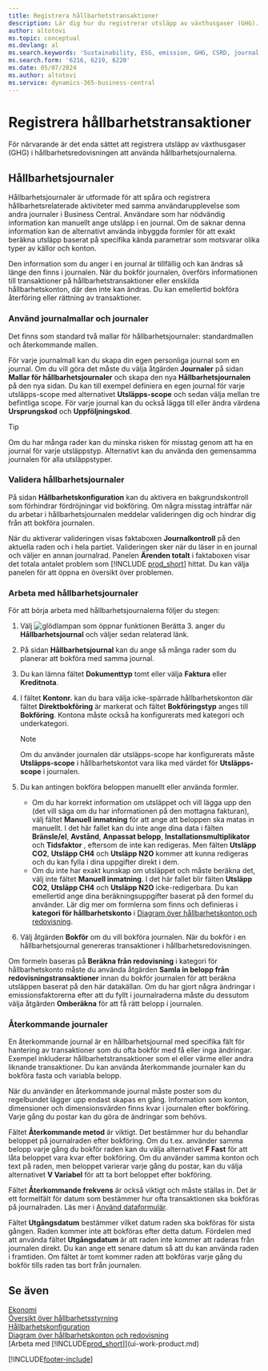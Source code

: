 ```yaml
---
title: Registrera hållbarhetstransaktioner
description: Lär dig hur du registrerar utsläpp av växthusgaser (GHG).
author: altotovi
ms.topic: conceptual
ms.devlang: al
ms.search.keywords: 'Sustainability, ESG, emission, GHG, CSRD, journal'
ms.search.form: '6216, 6219, 6220'
ms.date: 05/07/2024
ms.author: altotovi
ms.service: dynamics-365-business-central
---
```


# Registrera hållbarhetstransaktioner

För närvarande är det enda sättet att registrera utsläpp av växthusgaser (GHG) i hållbarhetsredovisningen att använda hållbarhetsjournalerna.

## Hållbarhetsjournaler

Hållbarhetsjournaler är utformade för att spåra och registrera hållbarhetsrelaterade aktiviteter med samma användarupplevelse som andra journaler i Business Central. Användare som har nödvändig information kan manuellt ange utsläpp i en journal. Om de saknar denna information kan de alternativt använda inbyggda formler för att exakt beräkna utsläpp baserat på specifika kända parametrar som motsvarar olika typer av källor och konton.

Den information som du anger i en journal är tillfällig och kan ändras så länge den finns i journalen. När du bokför journalen, överförs informationen till transaktioner på hållbarhetstransaktioner eller enskilda hållbarhetskonton, där den inte kan ändras. Du kan emellertid bokföra återföring eller rättning av transaktioner.

### Använd journalmallar och journaler

Det finns som standard två mallar för hållbarhetsjournaler: standardmallen och återkommande mallen.

För varje journalmall kan du skapa din egen personliga journal som en journal. Om du vill göra det måste du välja åtgärden **Journaler** på sidan **Mallar för hållbarhetsjournaler** och skapa den nya **Hållbarhetsjournalen** på den nya sidan. Du kan till exempel definiera en egen journal för varje utsläpps-scope med alternativet **Utsläpps-scope** och sedan välja mellan tre befintliga scope. För varje journal kan du också lägga till eller ändra värdena **Ursprungskod** och **Uppföljningskod**.

> [!TIP]
> Om du har många rader kan du minska risken för misstag genom att ha en journal för varje utsläppstyp. Alternativt kan du använda den gemensamma journalen för alla utsläppstyper.

### Validera hållbarhetsjournaler

På sidan **Hållbarhetskonfiguration** kan du aktivera en bakgrundskontroll som förhindrar fördröjningar vid bokföring. Om några misstag inträffar när du arbetar i hållbarhetsjournalen meddelar valideringen dig och hindrar dig från att bokföra journalen.

När du aktiverar valideringen visas faktaboxen **Journalkontroll** på den aktuella raden och i hela partiet. Valideringen sker när du läser in en journal och väljer en annan journalrad. Panelen **Ärenden totalt** i faktaboxen visar det totala antalet problem som [!INCLUDE [prod_short](includes/prod_short.md)] hittat. Du kan välja panelen för att öppna en översikt över problemen.

### Arbeta med hållbarhetsjournaler

För att börja arbeta med hållbarhetsjournalerna följer du stegen:

1. Välj ![glödlampan som öppnar funktionen Berätta 3.](media/ui-search/search_small.png "Berätta för mig vad du vill göra") anger du **Hållbarhetsjournal** och väljer sedan relaterad länk.
2. På sidan **Hållbarhetsjournal** kan du ange så många rader som du planerar att bokföra med samma journal.
3. Du kan lämna fältet **Dokumenttyp** tomt eller välja **Faktura** eller **Kreditnota**.
4. I fältet **Kontonr.** kan du bara välja icke-spärrade hållbarhetskonton där fältet **Direktbokföring** är markerat och fältet **Bokföringstyp** anges till **Bokföring**. Kontona måste också ha konfigurerats med kategori och underkategori.

    > [!NOTE]
    > Om du använder journalen där utsläpps-scope har konfigurerats måste **Utsläpps-scope** i hållbarhetskontot vara lika med värdet för **Utsläpps-scope** i journalen.

5. Du kan antingen bokföra beloppen manuellt eller använda formler.

    - Om du har korrekt information om utsläppet och vill lägga upp den (det vill säga om du har informationen på den mottagna fakturan), välj fältet **Manuell inmatning** för att ange att beloppen ska matas in manuellt. I det här fallet kan du inte ange dina data i fälten **Bränsle/el**, **Avstånd**, **Anpassat belopp**, **Installationsmultiplikator** och **Tidsfaktor** , eftersom de inte kan redigeras. Men fälten **Utsläpp CO2**, **Utsläpp CH4** och **Utsläpp N2O** kommer att kunna redigeras och du kan fylla i dina uppgifter direkt i dem.
    - Om du inte har exakt kunskap om utsläppet och måste beräkna det, välj inte fältet **Manuell inmatning**. I det här fallet blir fälten **Utsläpp CO2**, **Utsläpp CH4** och **Utsläpp N2O** icke-redigerbara. Du kan emellertid ange dina beräkningsuppgifter baserat på den formel du använder. Lär dig mer om formlerna som finns och definieras i **kategori för hållbarhetskonto** i [Diagram över hållbarhetskonton och redovisning](finance-sustainability-accounts-ledger.md#account-categories).

6. Välj åtgärden **Bokför** om du vill bokföra journalen. När du bokför i en hållbarhetsjournal genereras transaktioner i hållbarhetsredovisningen.

Om formeln baseras på **Beräkna från redovisning** i kategori för hållbarhetskonto måste du använda åtgärden **Samla in belopp från redovisningstransaktioner** innan du bokför journalen för att beräkna utsläppen baserat på den här datakällan. Om du har gjort några ändringar i emissionsfaktorerna efter att du fyllt i journalraderna måste du dessutom välja åtgärden **Omberäkna** för att få rätt belopp i journalen.

### Återkommande journaler

En återkommande journal är en hållbarhetsjournal med specifika fält för hantering av transaktioner som du ofta bokför med få eller inga ändringar. Exempel inkluderar hållbarhetstransaktioner som el eller värme eller andra liknande transaktioner. Du kan använda återkommande journaler kan du bokföra fasta och variabla belopp.

När du använder en återkommande journal måste poster som du regelbundet lägger upp endast skapas en gång. Information som konton, dimensioner och dimensionsvärden finns kvar i journalen efter bokföring. Varje gång du postar kan du göra de ändringar som behövs.

Fältet **Återkommande metod** är viktigt. Det bestämmer hur du behandlar beloppet på journalraden efter bokföring. Om du t.ex. använder samma belopp varje gång du bokför raden kan du välja alternativet **F Fast** för att låta beloppet vara kvar efter bokföring. Om du använder samma konton och text på raden, men beloppet varierar varje gång du postar, kan du välja alternativet **V Variabel** för att ta bort beloppet efter bokföring.

Fältet **Återkommande frekvens** är också viktigt och måste ställas in. Det är ett formelfält för datum som bestämmer hur ofta transaktionen ska bokföras på journalraden. Läs mer i [Använd dataformulär](ui-enter-date-ranges.md#use-date-formulas).

Fältet **Utgångsdatum** bestämmer vilket datum raden ska bokföras för sista gången. Raden kommer inte att bokföras efter detta datum. Fördelen med att använda fältet **Utgångsdatum** är att raden inte kommer att raderas från journalen direkt. Du kan ange ett senare datum så att du kan använda raden i framtiden. Om fältet är tomt kommer raden att bokföras varje gång du bokför tills raden tas bort från journalen.

## Se även

[Ekonomi](finance.md)  
[Översikt över hållbarhetsstyrning](finance-manage-sustainability.md)  
[Hållbarhetskonfiguration](finance-sustainability-setup.md)  
[Diagram över hållbarhetskonton och redovisning](finance-sustainability-accounts-ledger.md)  
[Arbeta med [!INCLUDE[prod_short](includes/prod_short.md)]](ui-work-product.md)  

[!INCLUDE[footer-include](includes/footer-banner.md)]
